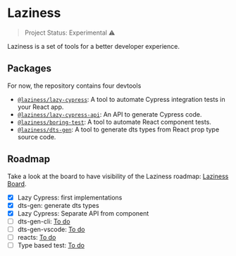 # Laziness

> Project Status: Experimental ⚠️

Laziness is a set of tools for a better developer experience.

## Packages

For now, the repository contains four devtools

- [`@laziness/lazy-cypress`](https://github.com/leandrotk/laziness/tree/master/packages/lazy-cypress): A tool to automate Cypress integration tests in your React app.
- [`@laziness/lazy-cypress-api`](https://github.com/leandrotk/laziness/tree/master/packages/lazy-cypress-api): An API to generate Cypress code.
- [`@laziness/boring-test`](https://github.com/leandrotk/laziness/tree/master/packages/boring-test): A tool to automate React component tests.
- [`@laziness/dts-gen`](https://github.com/leandrotk/laziness/tree/master/packages/dts-gen): A tool to generate dts types from React prop type source code.

## Roadmap

Take a look at the board to have visibility of the Laziness roadmap: [Laziness Board](https://github.com/leandrotk/laziness/projects/1).

- [x] Lazy Cypress: first implementations
- [x] dts-gen: generate dts types
- [x] Lazy Cypress: Separate API from component
- [ ] dts-gen-cli: [To do](https://github.com/leandrotk/laziness/projects/1#card-43351114)
- [ ] dts-gen-vscode: [To do](https://github.com/leandrotk/laziness/projects/1#card-43351161)
- [ ] reacts: [To do](https://github.com/leandrotk/laziness/projects/1#card-43350387)
- [ ] Type based test: [To do](https://github.com/leandrotk/laziness/projects/1#card-43031842)
